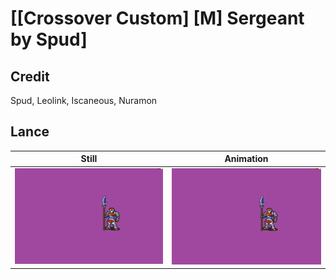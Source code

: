 # [\[Crossover Custom\] \[M\] Sergeant by Spud]

## Credit

Spud, Leolink, Iscaneous, Nuramon

## Lance

| Still | Animation |
| :---: | :-------: |
| ![Lance still](./Lance_000.png) | ![Lance animation](./Lance.gif) |
